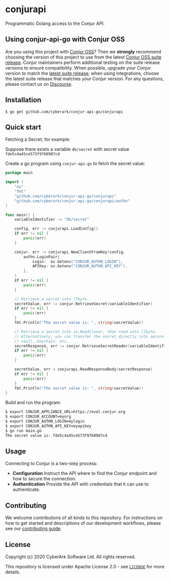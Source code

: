 # conjurapi

Programmatic Golang access to the Conjur API.

## Using conjur-api-go with Conjur OSS 

Are you using this project with [Conjur OSS](https://github.com/cyberark/conjur)? Then we 
**strongly** recommend choosing the version of this project to use from the latest [Conjur OSS 
suite release](https://docs.conjur.org/Latest/en/Content/Overview/Conjur-OSS-Suite-Overview.html). 
Conjur maintainers perform additional testing on the suite release versions to ensure 
compatibility. When possible, upgrade your Conjur version to match the 
[latest suite release](https://docs.conjur.org/Latest/en/Content/ReleaseNotes/ConjurOSS-suite-RN.htm); 
when using integrations, choose the latest suite release that matches your Conjur version. For any 
questions, please contact us on [Discourse](https://discuss.cyberarkcommons.org/c/conjur/5).

## Installation

```
$ go get github.com/cyberark/conjur-api-go/conjurapi
```

## Quick start

Fetching a Secret, for example:

Suppose there exists a variable `db/secret` with secret value `fde5c4a45ce573f9768987cd`

Create a go program using `conjur-api-go` to fetch the secret value:

```go
package main

import (
    "os"
    "fmt"
    "github.com/cyberark/conjur-api-go/conjurapi"
    "github.com/cyberark/conjur-api-go/conjurapi/authn"
)

func main() {
    variableIdentifier := "db/secret"

    config, err := conjurapi.LoadConfig()
    if err != nil {
        panic(err)
    }

    conjur, err := conjurapi.NewClientFromKey(config,
        authn.LoginPair{
            Login:  os.Getenv("CONJUR_AUTHN_LOGIN"),
            APIKey: os.Getenv("CONJUR_AUTHN_API_KEY"),
        },
    )
    if err != nil {
        panic(err)
    }

    // Retrieve a secret into []byte.
    secretValue, err := conjur.RetrieveSecret(variableIdentifier)
    if err != nil {
        panic(err)
    }
    fmt.Println("The secret value is: ", string(secretValue))

    // Retrieve a secret into io.ReadCloser, then read into []byte.
    // Alternatively, you can transfer the secret directly into secure memory,
    // vault, keychain, etc.
    secretResponse, err := conjur.RetrieveSecretReader(variableIdentifier)
    if err != nil {
        panic(err)
    }

    secretValue, err = conjurapi.ReadResponseBody(secretResponse)
    if err != nil {
        panic(err)
    }
    fmt.Println("The secret value is: ", string(secretValue))
}
```

Build and run the program:

```bash
$ export CONJUR_APPLIANCE_URL=https://eval.conjur.org
$ export CONJUR_ACCOUNT=myorg
$ export CONJUR_AUTHN_LOGIN=mylogin
$ export CONJUR_AUTHN_API_KEY=myapikey
$ go run main.go
The secret value is: fde5c4a45ce573f9768987cd
```
## Usage

Connecting to Conjur is a two-step process:

* **Configuration** Instruct the API where to find the Conjur endpoint and how to secure the connection.
* **Authentication** Provide the API with credentials that it can use to authenticate.

## Contributing

We welcome contributions of all kinds to this repository. For instructions on how to get started and descriptions of our development workflows, please see our [contributing
guide][contrib].

[contrib]: https://github.com/cyberark/conjur-api-go/blob/master/CONTRIBUTING.md

## License

Copyright (c) 2020 CyberArk Software Ltd. All rights reserved.

This repository is licensed under Apache License 2.0 - see [`LICENSE`](LICENSE) for more details.
